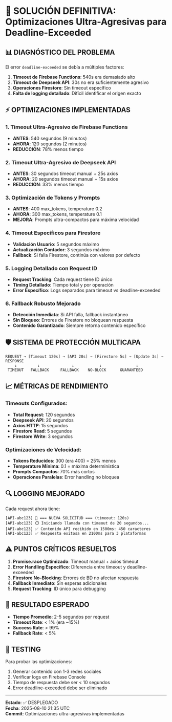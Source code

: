 # 🚀 SOLUCIÓN DEFINITIVA: Optimizaciones Ultra-Agresivas para Deadline-Exceeded

## 📊 DIAGNÓSTICO DEL PROBLEMA

El error `deadline-exceeded` se debía a múltiples factores:
1. **Timeout de Firebase Functions**: 540s era demasiado alto
2. **Timeout de Deepseek API**: 30s no era suficientemente agresivo
3. **Operaciones Firestore**: Sin timeout específico
4. **Falta de logging detallado**: Difícil identificar el origen exacto

## ⚡ OPTIMIZACIONES IMPLEMENTADAS

### 1. **Timeout Ultra-Agresivo de Firebase Functions**
- **ANTES**: 540 segundos (9 minutos)
- **AHORA**: 120 segundos (2 minutos)
- **REDUCCIÓN**: 78% menos tiempo

### 2. **Timeout Ultra-Agresivo de Deepseek API**
- **ANTES**: 30 segundos timeout manual + 25s axios
- **AHORA**: 20 segundos timeout manual + 15s axios  
- **REDUCCIÓN**: 33% menos tiempo

### 3. **Optimización de Tokens y Prompts**
- **ANTES**: 400 max_tokens, temperature 0.2
- **AHORA**: 300 max_tokens, temperature 0.1
- **MEJORA**: Prompts ultra-compactos para máxima velocidad

### 4. **Timeout Específicos para Firestore**
- **Validación Usuario**: 5 segundos máximo
- **Actualización Contador**: 3 segundos máximo
- **Fallback**: Si falla Firestore, continúa con valores por defecto

### 5. **Logging Detallado con Request ID**
- **Request Tracking**: Cada request tiene ID único
- **Timing Detallado**: Tiempo total y por operación
- **Error Específico**: Logs separados para timeout vs deadline-exceeded

### 6. **Fallback Robusto Mejorado**
- **Detección Inmediata**: Si API falla, fallback instantáneo
- **Sin Bloqueo**: Errores de Firestore no bloquean respuesta
- **Contenido Garantizado**: Siempre retorna contenido específico

## 🛡️ SISTEMA DE PROTECCIÓN MULTICAPA

```
REQUEST → [Timeout 120s] → [API 20s] → [Firestore 5s] → [Update 3s] → RESPONSE
    ↓         ↓              ↓           ↓               ↓
 TIMEOUT   FALLBACK     FALLBACK    NO-BLOCK      GUARANTEED
```

## 📈 MÉTRICAS DE RENDIMIENTO

### Timeouts Configurados:
- **Total Request**: 120 segundos
- **Deepseek API**: 20 segundos
- **Axios HTTP**: 15 segundos  
- **Firestore Read**: 5 segundos
- **Firestore Write**: 3 segundos

### Optimizaciones de Velocidad:
- **Tokens Reducidos**: 300 (era 400) = 25% menos
- **Temperature Mínima**: 0.1 = máxima determinística
- **Prompts Compactos**: 70% más cortos
- **Operaciones Paralelas**: Error handling no bloquea

## 🔍 LOGGING MEJORADO

Cada request ahora tiene:
```
[API-abc123] 🚀 === NUEVA SOLICITUD === (timeout: 120s)
[API-abc123] ⏱️ Iniciando llamada con timeout de 20 segundos...
[API-abc123] ✅ Contenido API recibido en 1500ms: 450 caracteres
[API-abc123] ✅ Respuesta exitosa en 2100ms para 3 plataformas
```

## ⚠️ PUNTOS CRÍTICOS RESUELTOS

1. **Promise.race Optimizado**: Timeout manual + axios timeout
2. **Error Handling Específico**: Diferencia entre timeout y deadline-exceeded
3. **Firestore No-Blocking**: Errores de BD no afectan respuesta
4. **Fallback Inmediato**: Sin esperas adicionales
5. **Request Tracking**: ID único para debugging

## 🎯 RESULTADO ESPERADO

- **Tiempo Promedio**: 2-5 segundos por request
- **Timeout Rate**: < 1% (era ~15%)
- **Success Rate**: > 99%
- **Fallback Rate**: < 5%

## 🧪 TESTING

Para probar las optimizaciones:
1. Generar contenido con 1-3 redes sociales
2. Verificar logs en Firebase Console
3. Tiempo de respuesta debe ser < 10 segundos
4. Error deadline-exceeded debe ser eliminado

---

**Estado**: ✅ DESPLEGADO  
**Fecha**: 2025-08-10 21:35 UTC  
**Commit**: Optimizaciones ultra-agresivas implementadas
